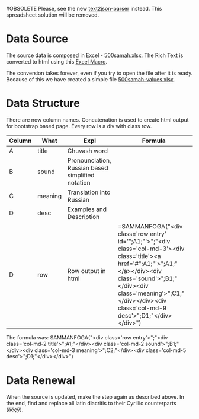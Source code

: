 
#OBSOLETE
Please, see the new [text2json-parser](text2json-parser) instead. This spreadsheet solution will be removed.

# Data Source

The source data is composed in Excel - [500samah.xlsx](500samah.xlsx). 
The Rich Text is converted to html using this [Excel Macro](http://stackoverflow.com/questions/33620147/convert-rich-text-to-html-formatting-tags/33796622#33796622).

The conversion takes forever, even if you try to open the file after it is ready. 
Because of this we have created a simple file [500samah-values.xlsx](500samah-values.xlsx). 

# Data Structure
There are now column names. Concatenation is used to create html output for bootstrap based page. 
Every row is a div with class row.

|Column|What   |Expl   |Formula|
|------|-------|-------|----|
|A     |title  |Chuvash word|   |
|B     |sound  |Pronounciation, Russian based simplified notation|   |
|C     |meaning|Translation into Russian|   |
|D     |desc   |Examples and Description   |   |
|D     |row    |Row output in html|=SAMMANFOGA("&lt;div class='row entry' id='";A1;"'&gt;";"&lt;div class='col-md-3'&gt;&lt;div class='title'&gt;&lt;a href='#";A1;"'&gt;";A1;"&lt;/a&gt;&lt;/div&gt;&lt;div class='sound'&gt;";B1;"&lt;/div&gt;&lt;div class='meaning'&gt;";C1;"&lt;/div&gt;&lt;/div&gt;&lt;div class='col-md-9 desc'&gt;";D1;"&lt;/div&gt;&lt;/div&gt;")|


The formula was: SAMMANFOGA("&lt;div class='row entry'&gt;";"&lt;div class='col-md-2 title'&gt;";A1;"&lt;/div&gt;&lt;div class='col-md-2 sound'&gt;";B1;"&lt;/div&gt;&lt;div class='col-md-3 meaning'&gt;";C2;"&lt;/div&gt;&lt;div class='col-md-5 desc'&gt;";D1;"&lt;/div&gt;&lt;/div&gt;") 

# Data Renewal
When the source is updated, make the step again as described above. In the end, find and replace all latin diacritis to their Cyrillic counterparts (ӑӗҫӳ).
